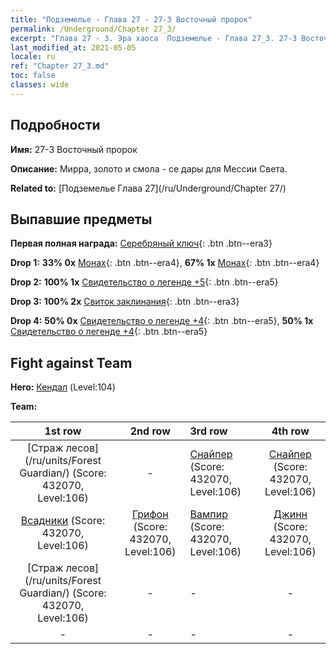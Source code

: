 ```yaml
---
title: "Подземелье - Глава 27 - 27-3 Восточный пророк"
permalink: /Underground/Chapter 27_3/
excerpt: "Глава 27 - 3. Эра хаоса  Подземелье - Глава 27_3. 27-3 Восточный пророк"
last_modified_at: 2021-05-05
locale: ru
ref: "Chapter 27_3.md"
toc: false
classes: wide
---
```


## Подробности

 **Имя:** 27-3 Восточный пророк

 **Описание:** Мирра, золото и смола - се дары для Мессии Света.

 **Related to:** [Подземелье Глава 27](/ru/Underground/Chapter 27/)

## Выпавшие предметы

 **Первая полная награда:** [Серебряный ключ](/ItemsRU/con_693/){: .btn .btn--era3}

 **Drop 1:** **33% 0x** [Монах](/ItemsRU/unt_194/){: .btn .btn--era4}, **67% 1x** [Монах](/ItemsRU/unt_194/){: .btn .btn--era4}

 **Drop 2:** **100% 1x** [Свидетельство о легенде +5](/ItemsRU/mat_102/){: .btn .btn--era5}

 **Drop 3:** **100% 2x** [Свиток заклинания](/ItemsRU/con_694/){: .btn .btn--era3}

 **Drop 4:** **50% 0x** [Свидетельство о легенде +4](/ItemsRU/mat_95/){: .btn .btn--era5}, **50% 1x** [Свидетельство о легенде +4](/ItemsRU/mat_95/){: .btn .btn--era5}


## Fight against Team
 **Hero:** [Кендал](/ru/heroes/Kendal/) (Level:104)

 **Team:**


  | 1st row | 2nd row | 3rd row | 4th row |
  |:----:|:----:|:----|:----:|
  | [Страж лесов](/ru/units/Forest Guardian/) (Score: 432070, Level:106)  | - | [Снайпер](/ru/units/Sharpshooter/) (Score: 432070, Level:106)  | [Снайпер](/ru/units/Sharpshooter/) (Score: 432070, Level:106)  |
  | [Всадники](/ru/units/Cavalier/) (Score: 432070, Level:106)  | [Грифон](/ru/units/Griffin/) (Score: 432070, Level:106)  | [Вампир](/ru/units/Vampire/) (Score: 432070, Level:106)  | [Джинн](/ru/units/Genie/) (Score: 432070, Level:106)  |
  | [Страж лесов](/ru/units/Forest Guardian/) (Score: 432070, Level:106)  | - | - | - |
  | - | - | - | - |


